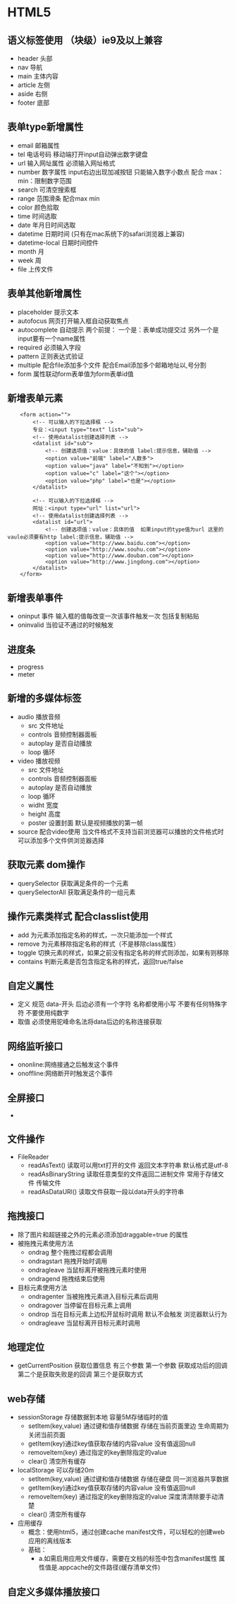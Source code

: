 # HTML5
## 语义标签使用 （块级）ie9及以上兼容
- header 头部
- nav 导航
- main 主体内容
- article 左侧
- aside 右侧
- footer 底部
## 表单type新增属性
- email 邮箱属性
- tel 电话号码 移动端打开input自动弹出数字键盘
- url 输入网址属性   必须输入网址格式
- number 数字属性 input右边出现加减按钮 只能输入数字小数点 配合 max：min：限制数字范围
- search 可清空搜索框
- range 范围滑条 配合max min
- color 颜色拾取
- time 时间选取
- date 年月日时间选取
- datetime 日期时间 (只有在mac系统下的safari浏览器上兼容)
- datetime-local 日期时间控件
- month 月
- week 周
- file 上传文件
## 表单其他新增属性
- placeholder 提示文本
- autofocus 网页打开输入框自动获取焦点
- autocomplete 自动提示 两个前提： 一个是：表单成功提交过 另外一个是input要有一个name属性
- required 必须输入字段 
- pattern 正则表达式验证
- multiple 配合file添加多个文件 配合Email添加多个邮箱地址以,号分割
- form 属性联动form表单值为form表单id值
## 新增表单元素
        <form action="">
            <!-- 可以输入的下拉选择框 -->
            专业：<input type="text" list="sub">
            <!-- 使用datalist创建选择列表 -->
            <datalist id="sub">
                <!-- 创建选项值：value：具体的值 label:提示信息，辅助值 -->
                <option value="前端" label="人数多">
                <option value="java" label="不知到"></option>
                <option value="c" label="这个"></option>
                <option value="php" label="也是"></option>
            </datalist>

            <!-- 可以输入的下拉选择框 -->
            网址：<input type="url" list="url">
            <!-- 使用datalist创建选择列表 -->
            <datalist id="url">
                <!-- 创建选项值：value：具体的值  如果input的type值为url 这里的vaule必须要有http label:提示信息，辅助值 -->
                <option value="http://www.baidu.com"></option>
                <option value="http://www.souhu.com"></option>
                <option value="http://www.douban.com"></option>
                <option value="http://www.jingdong.com"></option>
            </datalist>
        </form>
## 新增表单事件
- oninput 事件  输入框的值每改变一次该事件触发一次    包括复制粘贴
- oninvalid 当验证不通过的时候触发
## 进度条
- progress
- meter

## 新增的多媒体标签
- audio 播放音频
    - src 文件地址
    - controls 音频控制器面板
    - autoplay 是否自动播放
    - loop 循环
- video 播放视频
    - src 文件地址
    - controls 音频控制器面板
    - autoplay 是否自动播放
    - loop 循环
    - widht 宽度
    - height 高度
    - poster 设置封面 默认是视频播放的第一帧
- source 配合video使用 当文件格式不支持当前浏览器可以播放的文件格式时可以添加多个文件供浏览器选择
## 获取元素 dom操作
- querySelector 获取满足条件的一个元素
- querySelectorAll 获取满足条件的一组元素
## 操作元素类样式 配合classlist使用
- add 为元素添加指定名称的样式，一次只能添加一个样式
- remove 为元素移除指定名称的样式（不是移除class属性）
- toggle 切换元素的样式，如果之前没有指定名称的样式则添加，如果有则移除
- contains 判断元素是否包含指定名称的样式，返回true/false
## 自定义属性
- 定义 规范 data-开头 后边必须有一个字符  名称都使用小写 不要有任何特殊字符 不要使用纯数字
- 取值 必须使用驼峰命名法将data后边的名称连接获取
## 网络监听接口
- ononline:网络接通之后触发这个事件
- onoffline:网络断开时触发这个事件
## 全屏接口
- 
## 文件操作
- FileReader
    - readAsText() 读取可以用txt打开的文件 返回文本字符串   默认格式是utf-8
    - readAsBinaryString 读取任意类型的文件返回二进制文件 常用于存储文件 传输文件
    - readAsDataURl() 读取文件获取一段以data开头的字符串
## 拖拽接口
- 除了图片和超链接之外的元素必须添加draggable=true 的属性
- 被拖拽元素使用方法
    - ondrag 整个拖拽过程都会调用
    - ondragstart 拖拽开始时调用
    - ondragleave 当鼠标离开被拖拽元素时使用
    - ondragend 拖拽结束后使用
- 目标元素使用方法
    - ondragenter 当被拖拽元素进入目标元素后调用
    - ondragover 当停留在目标元素上调用
    - ondrop 当在目标元素上边松开鼠标时调用 默认不会触发 浏览器默认行为
    - ondragleave 当鼠标离开目标元素时调用
## 地理定位
- getCurrentPosition 获取位置信息  有三个参数 第一个参数 获取成功后的回调  第二个是获取失败是的回调 第三个是获取方式
## web存储
- sessionStorage 存储数据到本地  容量5M存储临时的值
    - setItem(key,value) 通过键和值存储数据 存储在当前页面里边 生命周期为关闭当前页面
    - getItem(key)通过key值获取存储的内容value 没有值返回null
    - removeItem(key) 通过指定的key删除指定的value 
    - clear() 清空所有缓存
- localStorage 可以存储20m
    - setItem(key,value) 通过键和值存储数据 存储在硬盘 同一浏览器共享数据
    - getItem(key)通过key值获取存储的内容value 没有值返回null
    - removeItem(key) 通过指定的key删除指定的value  深度清清除要手动清楚
    - clear() 清空所有缓存 
- 应用缓存
    - 概念：使用html5，通过创建cache manifest文件，可以轻松的创建web应用的离线版本
    - 基础：
      - a.如需启用应用文件缓存，需要在文档的<html>标签中包含manifest属性 属性值是.appcache的文件路径(缓存清单文件)
## 自定义多媒体播放接口
